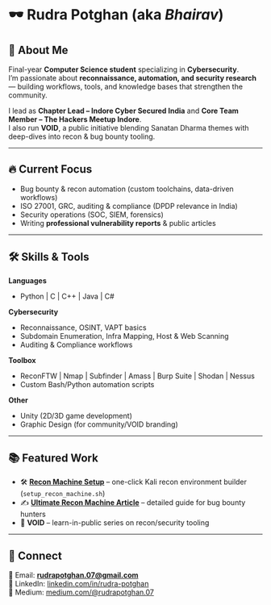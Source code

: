 # 🕶️ Rudra Potghan (aka *Bhairav*)  

## 👋 About Me  
Final-year **Computer Science student** specializing in **Cybersecurity**.  
I’m passionate about **reconnaissance, automation, and security research** — building workflows, tools, and knowledge bases that strengthen the community.  

I lead as **Chapter Lead – Indore Cyber Secured India** and **Core Team Member – The Hackers Meetup Indore**.  
I also run **VOID**, a public initiative blending Sanatan Dharma themes with deep-dives into recon & bug bounty tooling.  

---

## 🔥 Current Focus  
- Bug bounty & recon automation (custom toolchains, data-driven workflows)  
- ISO 27001, GRC, auditing & compliance (DPDP relevance in India)  
- Security operations (SOC, SIEM, forensics)  
- Writing **professional vulnerability reports** & public articles  

---

## 🛠️ Skills & Tools  

**Languages**  
- Python | C | C++ | Java | C#  

**Cybersecurity**  
- Reconnaissance, OSINT, VAPT basics  
- Subdomain Enumeration, Infra Mapping, Host & Web Scanning  
- Auditing & Compliance workflows  

**Toolbox**  
- ReconFTW | Nmap | Subfinder | Amass | Burp Suite | Shodan | Nessus  
- Custom Bash/Python automation scripts  

**Other**  
- Unity (2D/3D game development)  
- Graphic Design (for community/VOID branding)  

---

## 📚 Featured Work  
- 🛠️ [**Recon Machine Setup**](#) – one-click Kali recon environment builder (`setup_recon_machine.sh`)  
- ✍️ [**Ultimate Recon Machine Article**](https://medium.com/@rudrapotghan.07) – detailed guide for bug bounty hunters  
- 🎯 **VOID** – learn-in-public series on recon/security tooling  

---

## 📡 Connect  
📧 Email: **rudrapotghan.07@gmail.com**  
🔗 LinkedIn: [linkedin.com/in/rudra-potghan](https://www.linkedin.com/in/rudra-potghan)  
📝 Medium: [medium.com/@rudrapotghan.07](https://medium.com/@rudrapotghan.07)  
